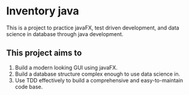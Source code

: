 # Inventory java
This is a project to practice javaFX, test driven development, and data science in database through java development.

## This project aims to
  1. Build a modern looking GUI using javaFX.
  2. Build a database structure complex enough to use data science in.
  3. Use TDD effectively to build a comprehensive and easy-to-maintain code base.
